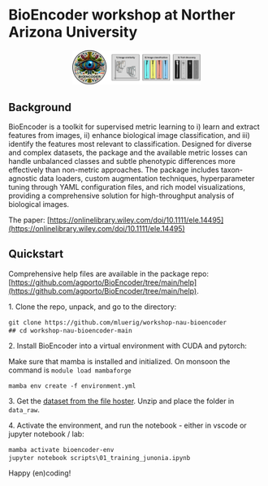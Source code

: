 # BioEncoder workshop at Norther Arizona University

<div align="center">
    <img src="assets/banner.jpg" width="50%">
</div>

## Background

BioEncoder is a toolkit for supervised metric learning to i) learn and extract features from images, ii) enhance biological image classification, and iii) identify the features most relevant to classification. Designed for diverse and complex datasets, the package and the available metric losses can handle unbalanced classes and subtle phenotypic differences more effectively than non-metric approaches. The package includes taxon-agnostic data loaders, custom augmentation techniques, hyperparameter tuning through YAML configuration files, and rich model visualizations, providing a comprehensive solution for high-throughput analysis of biological images.

The paper: [https://onlinelibrary.wiley.com/doi/10.1111/ele.14495](https://onlinelibrary.wiley.com/doi/10.1111/ele.14495)


## Quickstart

Comprehensive help files are available in the package repo: [https://github.com/agporto/BioEncoder/tree/main/help](https://github.com/agporto/BioEncoder/tree/main/help).  

1\. Clone the repo, unpack, and go to the directory:
````
git clone https://github.com/mluerig/workshop-nau-bioencoder
## cd workshop-nau-bioencoder-main
````

2\. Install BioEncoder into a virtual environment with CUDA and pytorch: 

Make sure that mamba is installed and initialized. On monsoon the command is `module load mambaforge` 
````
mamba env create -f environment.yml
````

3\. Get the [dataset from the file hoster](https://www.dropbox.com/scl/fi/ikwnxypf673up5jdelzzr/junonia_dorsal.zip?rlkey=mo8l6d90x5vk3x8qkek7az442&st=44u4d5v7&dl=0). Unzip and place the folder in `data_raw`.

4\. Activate the environment, and run the notebook - either in vscode or jupyter notebook / lab:

````
mamba activate bioencoder-env
jupyter notebook scripts\01_training_junonia.ipynb
````

Happy (en)coding!

